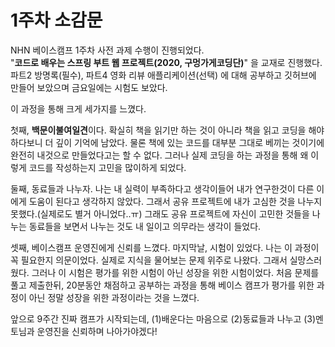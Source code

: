 # 1주차 소감문

NHN 베이스캠프 1주차 사전 과제 수행이 진행되었다.  
"**코드로 배우는 스프링 부트 웹 프로젝트(2020, 구멍가게코딩단)**" 을 교재로 진행했다. 파트2 방명록(필수), 파트4 영화 리뷰 애플리케이션(선택) 에 대해 공부하고 깃허브에 만들어 보았으며 금요일에는 시험도 보았다.

이 과정을 통해 크게 세가지를 느꼈다.

첫째, **백문이불여일견**이다. 확실히 책을 읽기만 하는 것이 아니라 책을 읽고 코딩을 해야하다보니 더 깊이 기억에 남았다. 물론 책에 있는 코드를 대부분 그대로 베끼는 것이기에 완전히 내것으로 만들었다고는 할 수 없다. 그러나 실제 코딩을 하는 과정을 통해 왜 이렇게 코드를 작성하는지 고민을 많이하게 되었다.

둘째, 동료들과 나누자. 나는 내 실력이 부족하다고 생각이들어 내가 연구한것이 다른 이에게 도움이 된다고 생각하지 않았다. 그래서 공유 프로젝트에 내가 고심한 것을 나누지 못했다.(실제로도 별거 아니었다..ㅠ) 그래도 공유 프로젝트에 자신이 고민한 것들을 나누는 동료들을 보면서 나누는 것도 내 일이고 의무라는 생각이 들었다. 

셋째, 베이스캠프 운영진에게 신뢰를 느꼈다. 마지막날, 시험이 있었다. 나는 이 과정이 꼭 필요한지 의문이었다. 실제로 지식을 물어보는 문제 위주로 나왔다. 그래서 실망스러웠다. 그러나 이 시험은 평가를 위한 시험이 아닌 성장을 위한 시험이었다. 처음 문제를 풀고 제출한뒤, 20분동안 채점하고 공부하는 과정을 통해 베이스 캠프가 평가를 위한 과정이 아닌 정말 성장을 위한 과정이라는 것을 느꼈다.

앞으로 9주간 진짜 캠프가 시작되는데, (1)배운다는 마음으로 (2)동료들과 나누고 (3)멘토님과 운영진을 신뢰하며 나아가야겠다!